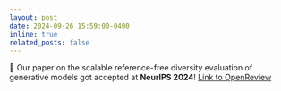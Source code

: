 ```yaml
---
layout: post
date: 2024-09-26 15:59:00-0400
inline: true
related_posts: false
---
```


:tada: Our paper on the scalable reference-free diversity evaluation of generative models got accepted at 
**NeurIPS 2024**! [Link to OpenReview](https://openreview.net/forum?id=Ex3rPvEct8)